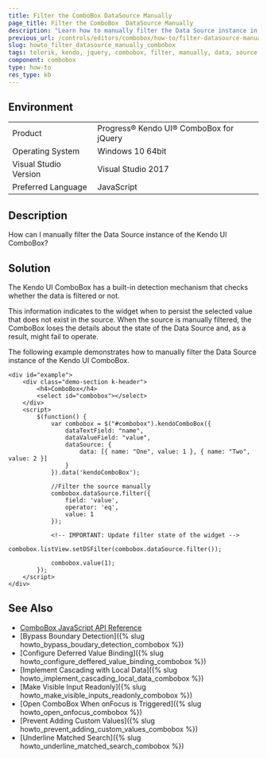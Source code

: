 ```yaml
---
title: Filter the ComboBox DataSource Manually
page_title: Filter the ComboBox  DataSource Manually
description: "Learn how to manually filter the Data Source instance in a Kendo UI ComboBox component."
previous_url: /controls/editors/combobox/how-to/filter-datasource-manually, /controls/editors/combobox/how-to/filtering/filter-datasource-manually
slug: howto_filter_datasource_manually_combobox
tags: telerik, kendo, jquery, combobox, filter, manually, data, source
component: combobox
type: how-to
res_type: kb
---
```


## Environment

<table>
 <tr>
  <td>Product</td>
  <td>Progress® Kendo UI® ComboBox for jQuery</td>
 </tr>
 <tr>
  <td>Operating System</td>
  <td>Windows 10 64bit</td>
 </tr>
 <tr>
  <td>Visual Studio Version</td>
  <td>Visual Studio 2017</td>
 </tr>
 <tr>
  <td>Preferred Language</td>
  <td>JavaScript</td>
 </tr>
</table>

## Description

How can I manually filter the Data Source instance of the Kendo UI ComboBox?

## Solution

The Kendo UI ComboBox has a built-in detection mechanism that checks whether the data is filtered or not.

This information indicates to the widget when to persist the selected value that does not exist in the source. When the source is manually filtered, the ComboBox loses the details about the state of the Data Source and, as a result, might fail to operate.

The following example demonstrates how to manually filter the Data Source instance of the Kendo UI ComboBox.


```dojo
<div id="example">
    <div class="demo-section k-header">
        <h4>ComboBox</h4>
        <select id="combobox"></select>
    </div>
    <script>
        $(function() {
            var combobox = $("#combobox").kendoComboBox({
                dataTextField: "name",
                dataValueField: "value",
                dataSource: {
                    data: [{ name: "One", value: 1 }, { name: "Two", value: 2 }]
                }
            }).data('kendoComboBox');

            //Filter the source manually
            combobox.dataSource.filter({
                field: 'value',
                operator: 'eq',
                value: 1
            });

            <!-- IMPORTANT: Update filter state of the widget -->
            combobox.listView.setDSFilter(combobox.dataSource.filter());

            combobox.value(1);
        });
    </script>
</div>
```

## See Also

* [ComboBox JavaScript API Reference](/api/javascript/ui/combobox)
* [Bypass Boundary Detection]({% slug howto_bypass_boudary_detection_combobox %})
* [Configure Deferred Value Binding]({% slug howto_configure_deffered_value_binding_combobox %})
* [Implement Cascading with Local Data]({% slug howto_implement_cascading_local_data_combobox %})
* [Make Visible Input Readonly]({% slug howto_make_visible_inputs_readonly_combobox %})
* [Open ComboBox When onFocus is Triggered]({% slug howto_open_onfocus_combobox %})
* [Prevent Adding Custom Values]({% slug howto_prevent_adding_custom_values_combobox %})
* [Underline Matched Search]({% slug howto_underline_matched_search_combobox %})
